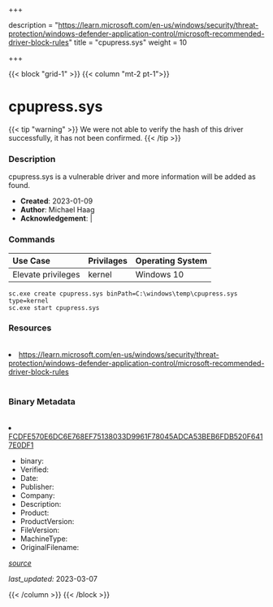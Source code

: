 +++

description = "https://learn.microsoft.com/en-us/windows/security/threat-protection/windows-defender-application-control/microsoft-recommended-driver-block-rules"
title = "cpupress.sys"
weight = 10

+++


{{< block "grid-1" >}}
{{< column "mt-2 pt-1">}}




# cpupress.sys 


{{< tip "warning" >}}
We were not able to verify the hash of this driver successfully, it has not been confirmed.
{{< /tip >}}




### Description


cpupress.sys is a vulnerable driver and more information will be added as found.


- **Created**: 2023-01-09
- **Author**: Michael Haag
- **Acknowledgement**:  | [](https://twitter.com/)

### Commands

| Use Case | Privilages | Operating System | 
|:---- | ---- | ---- |
| Elevate privileges | kernel | Windows 10 |

```
sc.exe create cpupress.sys binPath=C:\windows\temp\cpupress.sys type=kernel
sc.exe start cpupress.sys
```

### Resources
<br>


<li><a href=" https://learn.microsoft.com/en-us/windows/security/threat-protection/windows-defender-application-control/microsoft-recommended-driver-block-rules"> https://learn.microsoft.com/en-us/windows/security/threat-protection/windows-defender-application-control/microsoft-recommended-driver-block-rules</a></li>


<br>


### Binary Metadata
<br>



<li><a href="https://www.virustotal.com/gui/file/FCDFE570E6DC6E768EF75138033D9961F78045ADCA53BEB6FDB520F6417E0DF1">FCDFE570E6DC6E768EF75138033D9961F78045ADCA53BEB6FDB520F6417E0DF1</a></li>



- binary: 
- Verified: 
- Date: 
- Publisher: 
- Company: 
- Description: 
- Product: 
- ProductVersion: 
- FileVersion: 
- MachineType: 
- OriginalFilename: 

[*source*](https://github.com/magicsword-io/LOLDrivers/tree/main/yaml/cpupress.sys.yml)

*last_updated:* 2023-03-07


{{< /column >}}
{{< /block >}}
